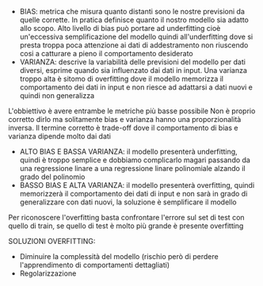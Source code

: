 - BIAS:
  metrica che misura quanto distanti sono le nostre previsioni da quelle corrette.
  In pratica definisce quanto il nostro modello sia adatto allo scopo.
  Alto livello di bias può portare ad underfitting cioè un'eccessiva semplificazione del modello quindi all'underfitting dove si presta troppa poca attenzione ai dati di addestramento non riuscendo cosi a catturare a pieno il comportamento desiderato
- VARIANZA:
  descrive la variabilità delle previsioni del modello per dati diversi, esprime quando sia influenzato dai dati in input.
  Una varianza troppo alta è sitomo di overfitting dove il modello memorizza il comportamento dei dati in input e non riesce ad adattarsi a dati nuovi e quindi non generalizza

L'obbiettivo è avere entrambe le metriche più basse possibile
Non è proprio corretto dirlo ma solitamente bias e varianza hanno una proporzionalità inversa.
Il termine corretto è trade-off dove il comportamento di bias e varianza dipende molto dai dati

- ALTO BIAS E BASSA VARIANZA: il modello presenterà underfitting, quindi è troppo semplice e dobbiamo complicarlo magari passando da una regressione linare a una regressione linare polinomiale alzando il grado del polinomio
- BASSO BIAS E ALTA VARIANZA: il modello presenterà overfitting, quindi memorizzerà il comportamento dei dati di input e non sarà in grado di generalizzare con dati nuovi, la soluzione è semplificare il modello

Per riconoscere l'overfitting basta confrontare l'errore sul set di test con quello di train, se quello di test è molto più grande è presente overfitting

SOLUZIONI OVERFITTING:

- Diminuire la complessità del modello (rischio però di perdere l'apprendimento di comportamenti dettagliati)
- Regolarizzazione
